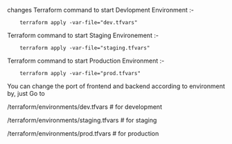 changes Terraform command to start Devlopment Environment :-

        terraform apply -var-file="dev.tfvars"

Terraform command to start Staging Environement :-

        terraform apply -var-file="staging.tfvars"

Terraform command to start Production Environment :-

        terraform apply -var-file="prod.tfvars"



You can change the port of frontend and backend according to environment by,
just Go to

/terraform/environments/dev.tfvars           # for development
           
/terraform/environments/staging.tfvars       # for staging
           
/terraform/environments/prod.tfvars          # for production
 
